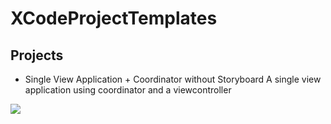 # XCodeProjectTemplates

## Projects

+ Single View Application + Coordinator without Storyboard
A single view application using coordinator and a viewcontroller



<img src="[file://IMG_20181123_115829.jpg](https://raw.githubusercontent.com/lucask84ever/XCodeProjectTemplates/main/Images/Single%20View%20%2B%20Coordinator%20without%20Storyboard.png?token=GHSAT0AAAAAABYO7JDJ64HTULBN2ZLPBLESYYXUXTQ)">
